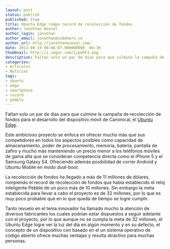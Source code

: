 ```yaml
---
layout: post
status: publish
published: true
title: Ubuntu Edge rompe record de recolección de fondos
author: Jonathan Wiesel
author_login: jonathan
author_email: jonathan@codehero.co
author_url: http://jonathanwiesel.com/
date: 2013-08-19 00:08:07.000000000 -04:30
thumbnail: http://i.imgur.com/1jpmhF3.png
description: Faltan solo un par de días para que culmine la campaña de recolección de fondos para el desarrollo del dispositivo móvil de Canonical, el Ubuntu Edge.
categories:
- Artículos
- Notícias
tags:
- ubuntu
- edge
- smartphone
- record
- pebble
---
```

<p>Faltan solo un par de días para que culmine la campaña de recolección de fondos para el desarrollo del dispositivo móvil de Canonical, el <a href="http://www.indiegogo.com/projects/ubuntu-edge">Ubuntu Edge</a>.</p>

<p>Este ambicioso proyecto se enfoca en ofrecer mucho más que sus competidores en todos los aspectos posibles como capacidad de almacenamiento, poder de procesamiento, memoria, batería, pantalla de zafiro y mucho más manteniendo un precio menor a los teléfonos móviles de gama alta que se consideran competencia directa como el iPhone 5 y el Samsung Galaxy S4. Ofreciendo además posibilidad de correr Android y Ubuntu Mobile en modo <em>dual-boot</em>.</p>

<p>La recolección de fondos ha llegado a más de 11 millones de dólares, rompiendo el record de recolección de fondos que había establecido el reloj inteligente Pebble de un poco más de 10 millones. Sin embargo la meta establecida para llevar a cabo el proyecto es de 32 millones, por lo que es muy poco probable que en lo que queda de tiempo se logre cumplir.</p>

<p>Tanto revuelo en el tema innovador ha llamado mucho la atención de diversos fabricantes los cuales podrían estar dispuestos a seguir adelante con el proyecto, por lo que aunque no se cumpla la meta de 32 millones, el Ubuntu Edge logre ver la luz del día en algún momento y en su defecto, el concepto de un dispositivo con basado en el un sistema operativo de código abierto ofrece muchas ventajas y resulta atractivo para muchas personas.</p>
